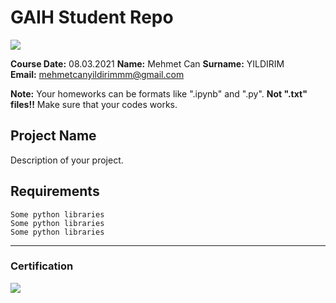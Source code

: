# GAIH Student Repo 
![](img/newlogo.png)

**Course Date:** 08.03.2021 
**Name:** Mehmet Can 
**Surname:** YILDIRIM  
**Email:** mehmetcanyildirimmm@gmail.com  

**Note:** Your homeworks can be formats like ".ipynb" and ".py". **Not ".txt" files!!** Make sure that your codes works.  

## Project Name
Description of your project.

## Requirements
```
Some python libraries
Some python libraries
Some python libraries
```
---

### Certification
![](img/TopLearnerCertificate.png)

